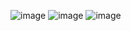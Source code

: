 ![image](https://user-images.githubusercontent.com/91733858/181237594-58867e00-22c7-427a-b44f-5ecfe9e393b1.png) ![image](https://user-images.githubusercontent.com/91733858/181237745-605eb10e-47c3-468f-98fb-9ba624c4148e.png) ![image](https://user-images.githubusercontent.com/91733858/181237821-f44457c0-504c-4ba2-94f9-d4eb97ce8bb7.png)

